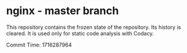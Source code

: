 # nginx - master branch

This repository contains the frozen state of the repository.
Its history is cleared. It is used only for static code
analysis with Codacy.

Commit Time: 1716287964